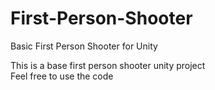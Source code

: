 # First-Person-Shooter
 Basic First Person Shooter for Unity

 This is a base first person shooter unity project\
 Feel free to use the code

